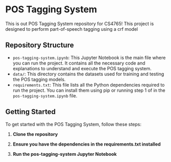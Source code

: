 # POS Tagging System

This is out POS Tagging System repository for CS4765! This project is designed to perform part-of-speech tagging using a crf model

## Repository Structure

- `pos-tagging-system.ipynb`: This Jupyter Notebook is the main file where you can run the project. It contains all the necessary code and explanations to understand and execute the POS tagging system.
- `data/`: This directory contains the datasets used for training and testing the POS tagging models.
- `requirements.txt`: This file lists all the Python dependencies required to run the project. You can install them using pip or running step 1 of in the `pos-tagging-system.ipynb` file.

## Getting Started

To get started with the POS Tagging System, follow these steps:

1. **Clone the repository**

2. **Ensure you have the dependencies in the requirements.txt installed**

3. **Run the pos-tagging-system Jupyter Notebook**

